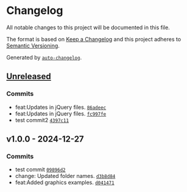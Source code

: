 # Changelog

All notable changes to this project will be documented in this file.

The format is based on [Keep a Changelog](https://keepachangelog.com/en/1.0.0/)
and this project adheres to [Semantic Versioning](https://semver.org/spec/v2.0.0.html).

Generated by [`auto-changelog`](https://github.com/CookPete/auto-changelog).

## [Unreleased](https://github.com/hpreksha/training/compare/v1.0.0...HEAD)

### Commits

- feat:Updates in jQuery files. [`86adeec`](https://github.com/hpreksha/training/commit/86adeecbd456e980dc5c9da7b4130a9a4998420a)
- feat:Updates in jQuery files. [`fc997fe`](https://github.com/hpreksha/training/commit/fc997fec5ab0360a833aa8c6dca77799b6608d92)
- test commit2 [`4397c11`](https://github.com/hpreksha/training/commit/4397c1131c4e4326415606c5f16612dcd7279efd)

## v1.0.0 - 2024-12-27

### Commits

- test commit [`09896d2`](https://github.com/hpreksha/training/commit/09896d2b0430cfa6ac945582c549ba590b5bbf47)
- change: Updated folder names. [`d3b8d84`](https://github.com/hpreksha/training/commit/d3b8d84fe9227d9b8bd5415ad4db357ac6e35de2)
- feat:Added graphics examples. [`d041471`](https://github.com/hpreksha/training/commit/d04147137adad9564f3fa2e36374486dfe465f5b)

